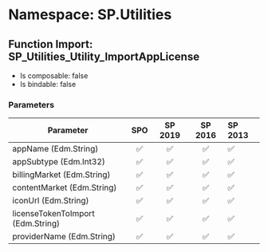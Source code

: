 # Namespace: SP.Utilities

## Function Import: SP_Utilities_Utility_ImportAppLicense

- Is composable: false
- Is bindable: false

### Parameters

Parameter | SPO | SP 2019 | SP 2016 | SP 2013
----------|:---:|:-------:|:-------:|:-------
appName (Edm.String) | ✅ | ✅ | ✅ | ✅
appSubtype (Edm.Int32) | ✅ | ✅ | ✅ | ✅
billingMarket (Edm.String) | ✅ | ✅ | ✅ | ✅
contentMarket (Edm.String) | ✅ | ✅ | ✅ | ✅
iconUrl (Edm.String) | ✅ | ✅ | ✅ | ✅
licenseTokenToImport (Edm.String) | ✅ | ✅ | ✅ | ✅
providerName (Edm.String) | ✅ | ✅ | ✅ | ✅